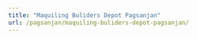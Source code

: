 ```yaml
---
title: "Maquiling Buliders Depot Pagsanjan"
url: /pagsanjan/maquiling-buliders-depot-pagsanjan/
---
```

